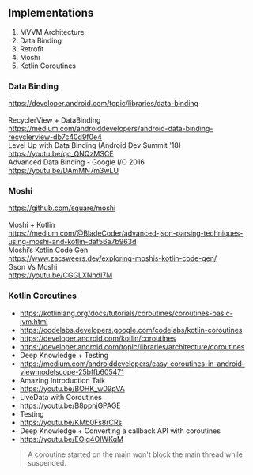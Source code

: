 ## Implementations


1. MVVM Architecture
2. Data Binding
3. Retrofit
4. Moshi
5. Kotlin Coroutines

### Data Binding
https://developer.android.com/topic/libraries/data-binding
<br><br>
RecyclerView + DataBinding
<br>
https://medium.com/androiddevelopers/android-data-binding-recyclerview-db7c40d9f0e4
<br>
Level Up with Data Binding (Android Dev Summit '18)
<br>
https://youtu.be/qc_QNQzMSCE
<br>
Advanced Data Binding - Google I/O 2016
<br>
https://youtu.be/DAmMN7m3wLU

### Moshi
https://github.com/square/moshi
<br><br>
Moshi + Kotlin
<br>
https://medium.com/@BladeCoder/advanced-json-parsing-techniques-using-moshi-and-kotlin-daf56a7b963d
<br>
Moshi’s Kotlin Code Gen
<br>
https://www.zacsweers.dev/exploring-moshis-kotlin-code-gen/
<br>
Gson Vs Moshi
<br>
https://youtu.be/CGGLXNndI7M

### Kotlin Coroutines
- https://kotlinlang.org/docs/tutorials/coroutines/coroutines-basic-jvm.html
- https://codelabs.developers.google.com/codelabs/kotlin-coroutines
- https://developer.android.com/kotlin/coroutines
- https://developer.android.com/topic/libraries/architecture/coroutines
- Deep Knowledge + Testing
- https://medium.com/androiddevelopers/easy-coroutines-in-android-viewmodelscope-25bffb605471
- Amazing Introduction Talk
- https://youtu.be/BOHK_w09pVA
- LiveData with Coroutines
- https://youtu.be/B8ppnjGPAGE
- Testing
- https://youtu.be/KMb0Fs8rCRs
- Deep Knowledge + Converting a callback API with coroutines
- https://youtu.be/EOjq4OIWKqM

> A coroutine started on the main won't block the main thread while suspended.
